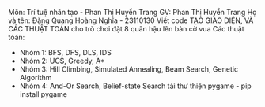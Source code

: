 Môn: Trí tuệ nhân tạo - Phan Thị Huyền Trang
GV: Phan Thị Huyền Trang
Họ và tên: Đặng Quang Hoàng Nghĩa - 23110130
Viết code TẠO GIAO DIỆN, VÀ CÁC THUẬT TOÁN cho trò chơi đặt 8 quân hậu lên bàn cờ vua
Các thuật toán:
- Nhóm 1: BFS, DFS, DLS, IDS
- Nhóm 2: UCS, Greedy, A*
- Nhóm 3: Hill Climbing, Simulated Annealing, Beam Search, Genetic Algorithm
- Nhóm 4: And-Or Search, Belief-state Search
  tải thư thiện pygame - pip install pygame
